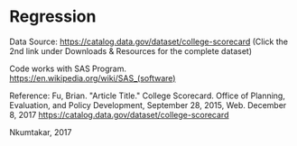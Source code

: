 # Regression

Data Source: https://catalog.data.gov/dataset/college-scorecard 
(Click the 2nd link under Downloads & Resources for the complete dataset)

Code works with SAS Program. https://en.wikipedia.org/wiki/SAS_(software)


Reference:
Fu, Brian. "Article Title." College Scorecard. Office of Planning, Evaluation, and Policy Development, September 28, 2015, Web. December 8, 2017 https://catalog.data.gov/dataset/college-scorecard 

Nkumtakar, 2017

